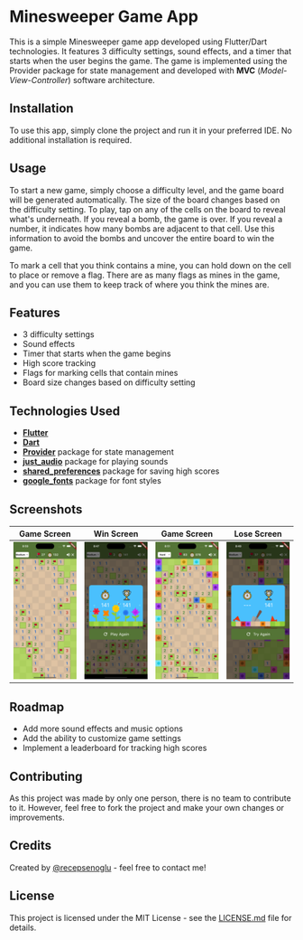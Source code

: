 # Minesweeper Game App

This is a simple Minesweeper game app developed using Flutter/Dart technologies. It features 3 difficulty settings, sound effects, and a timer that starts when the user begins the game. The game is implemented using the Provider package for state management and developed with **MVC** (_Model-View-Controller_) software architecture.

## Installation

To use this app, simply clone the project and run it in your preferred IDE. No additional installation is required.

## Usage

To start a new game, simply choose a difficulty level, and the game board will be generated automatically. The size of the board changes based on the difficulty setting. To play, tap on any of the cells on the board to reveal what's underneath. If you reveal a bomb, the game is over. If you reveal a number, it indicates how many bombs are adjacent to that cell. Use this information to avoid the bombs and uncover the entire board to win the game.

To mark a cell that you think contains a mine, you can hold down on the cell to place or remove a flag. There are as many flags as mines in the game, and you can use them to keep track of where you think the mines are.

## Features

- 3 difficulty settings
- Sound effects
- Timer that starts when the game begins
- High score tracking
- Flags for marking cells that contain mines
- Board size changes based on difficulty setting


## Technologies Used

- [**Flutter**](https://flutter.dev)
- [**Dart**](https://dart.dev)
- [**Provider**](https://pub.dev/packages/provider)  package for state management
- [**just_audio**](https://pub.dev/packages/just_audio) package for playing sounds
- [**shared_preferences**](https://pub.dev/packages/shared_preferences) package for saving high scores
- [**google_fonts**](https://pub.dev/packages/google_fonts) package for font styles

## Screenshots
Game Screen | Win Screen | Game Screen | Lose Screen
:-:|:-:|:-:|:-:
<img src="./screenshots/game_play.png" width=300/> | <img src="./screenshots/win_screen.png" width=300/> | <img src="./screenshots/game_play2.png" width=300/> | <img src="./screenshots/lose_screen.png" width=300/>

## Roadmap

- Add more sound effects and music options
- Add the ability to customize game settings
- Implement a leaderboard for tracking high scores

## Contributing

As this project was made by only one person, there is no team to contribute to it. However, feel free to fork the project and make your own changes or improvements.

## Credits

Created by [@recepsenoglu](https://github.com/recepsenoglu) - feel free to contact me!

## License

This project is licensed under the MIT License - see the [LICENSE.md](https://github.com/recepsenoglu/minesweeper/blob/main/LICENSE) file for details.
